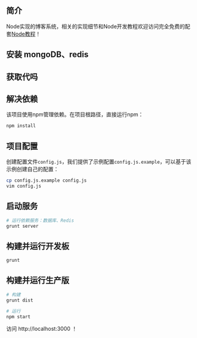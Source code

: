 ## 简介

Node实现的博客系统，相关的实现细节和Node开发教程欢迎访问完全免费的配套[Node教程](http://course.tianmaying.com/node)！

## 安装 mongoDB、redis

## 获取代吗

## 解决依赖

该项目使用npm管理依赖。在项目根路径，直接运行npm：

```bash
npm install
```

## 项目配置

创建配置文件`config.js`，我们提供了示例配置`config.js.example`，可以基于该示例创建自己的配置：

```bash
cp config.js.example config.js
vim config.js
```

## 启动服务

```bash
# 运行依赖服务：数据库、Redis
grunt server
```

## 构建并运行开发板

```bash
grunt
```

## 构建并运行生产版

```bash
# 构建
grunt dist

# 运行
npm start
```

访问 http://localhost:3000 ！

